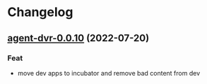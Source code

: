 # Changelog


## [agent-dvr-0.0.10](https://github.com/truecharts/apps/compare/ispy-agent-dvr-2.0.25...agent-dvr-0.0.10) (2022-07-20)

### Feat

- move dev apps to incubator and remove bad content from dev
